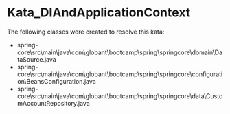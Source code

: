 # Kata_DIAndApplicationContext

The following classes were created to resolve this kata:
- spring-core\src\main\java\com\globant\bootcamp\spring\springcore\domain\DataSource.java
- spring-core\src\main\java\com\globant\bootcamp\spring\springcore\configuration\BeansConfiguration.java
- spring-core\src\main\java\com\globant\bootcamp\spring\springcore\data\CustomAccountRepository.java

